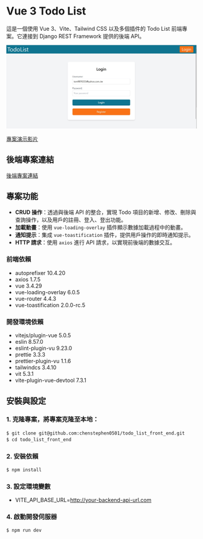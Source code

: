 # Vue 3 Todo List

這是一個使用 Vue 3、Vite、Tailwind CSS 以及多個插件的 Todo List 前端專案。它連接到 Django REST Framework 提供的後端 API。

![todolist首頁](/public/image/todolist.jpg)

[專案演示影片](https://youtu.be/ywlRd4iCQX0)

## 後端專案連結

[後端專案連結](https://github.com/chenstephen0501/todo_list_backend)

## 專案功能

- **CRUD 操作**：透過與後端 API 的整合，實現 Todo 項目的新增、修改、刪除與查詢操作，以及用戶的註冊、登入、登出功能。
- **加載動畫**：使用 `vue-loading-overlay` 插件顯示數據加載過程中的動畫。
- **通知提示**：集成 `vue-toastification` 插件，提供用戶操作的即時通知提示。
- **HTTP 請求**：使用 `axios` 進行 API 請求，以實現前後端的數據交互。

### 前端依賴

- autoprefixer 10.4.20 
- axios 1.7.5 
- vue 3.4.29
- vue-loading-overlay 6.0.5
- vue-router 4.4.3 
- vue-toastification 2.0.0-rc.5 

### 開發環境依賴

- vitejs/plugin-vue 5.0.5 
- eslin 8.57.0 
- eslint-plugin-vu 9.23.0 
- prettie 3.3.3 
- prettier-plugin-vu 1.1.6 
- tailwindcs 3.4.10 
- vit 5.3.1 
- vite-plugin-vue-devtool 7.3.1 

## 安裝與設定

### 1. 克隆專案，將專案克隆至本地：

```bash
$ git clone git@github.com:chenstephen0501/todo_list_front_end.git
$ cd todo_list_front_end
```

### 2. 安裝依賴
```bash
$ npm install
```

### 3. 設定環境變數
- VITE_API_BASE_URL=http://your-backend-api-url.com

### 4. 啟動開發伺服器
```bash
$ npm run dev
```
